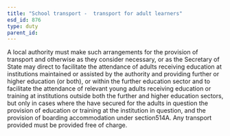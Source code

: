```yaml
---
title: "School transport -  transport for adult learners"
esd_id: 876
type: duty
parent_id:  
---
```


A local authority must make such arrangements for the provision of transport and otherwise as they consider necessary, or as the Secretary of State may direct to facilitate the attendance of adults receiving education at institutions maintained or assisted by the authority and providing further or higher education (or both), or  within the further education sector and to facilitate the attendance of relevant young adults receiving education or training at institutions outside both the further and higher education sectors, but only in cases where the have secured for the adults in question the provision of education or training at the institution in question, and  the provision of boarding accommodation under section514A. Any transport provided must be provided free of charge.

